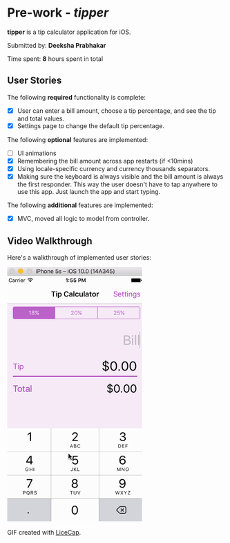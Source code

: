 # Pre-work - *tipper*

**tipper** is a tip calculator application for iOS.

Submitted by: **Deeksha Prabhakar**

Time spent: **8** hours spent in total

## User Stories

The following **required** functionality is complete:

* [x] User can enter a bill amount, choose a tip percentage, and see the tip and total values.
* [x] Settings page to change the default tip percentage.

The following **optional** features are implemented:
* [ ] UI animations
* [x] Remembering the bill amount across app restarts (if <10mins)
* [x] Using locale-specific currency and currency thousands separators.
* [x] Making sure the keyboard is always visible and the bill amount is always the first responder. This way the user doesn't have to tap anywhere to use this app. Just launch the app and start typing.

The following **additional** features are implemented:

- [x] MVC, moved all logic to model from controller.


## Video Walkthrough 

Here's a walkthrough of implemented user stories:

<img src='https://github.com/DeekshaPrabhakar/tipper/blob/master/tipperWalkthrough.gif' title='Video Walkthrough' width='' alt='Video Walkthrough' />

GIF created with [LiceCap](http://www.cockos.com/licecap/).


